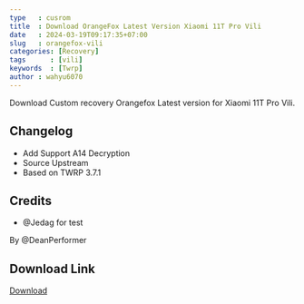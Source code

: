 ```yaml
---
type   : cusrom
title  : Download OrangeFox Latest Version Xiaomi 11T Pro Vili
date   : 2024-03-19T09:17:35+07:00
slug   : orangefox-vili
categories: [Recovery]
tags      : [vili]
keywords  : [Twrp]
author : wahyu6070
---
```


Download Custom recovery Orangefox Latest version for Xiaomi 11T Pro Vili.


## Changelog
- Add Support A14 Decryption
- Source Upstream
- Based on TWRP 3.7.1

## Credits
- @Jedag for test

By @DeanPerformer


## Download Link
[Download](https://sourceforge.net/projects/premiumprjktrom/files/Vili/PBRP_4.0-vili-Unofficial.img/download)
